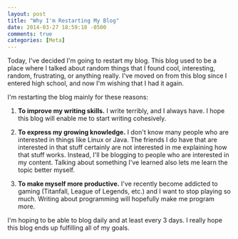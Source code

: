 ```yaml
---
layout: post
title: "Why I'm Restarting My Blog"
date: 2014-03-27 18:59:18 -0500
comments: true
categories: [Meta]
---
```


Today, I've decided I'm going to restart my blog. This blog used to be a place
where I talked about random things that I found cool, interesting, random,
frustrating, or anything really. I've moved on from this blog since I entered
high school, and now I'm wishing that I had it again.

I'm restarting the blog mainly for these reasons:

1. **To improve my writing skills.** I write terribly, and I always have. I
hope this blog will enable me to start writing cohesively.

2. **To express my growing knowledge.** I don't know many people who are
interested in things like Linux or Java. The friends I do have that are
interested in that stuff certainly are not interested in me explaining how that
stuff works. Instead, I'll be blogging to people who are interested in my
content. Talking about something I've learned also lets me learn the topic
better myself.

3. **To make myself more productive.** I've recently become addicted to gaming
(Titanfall, League of Legends, etc.) and I want to stop playing so much.
Writing about programming will hopefully make me program more.

I'm hoping to be able to blog daily and at least every 3 days. I really hope
this blog ends up fulfilling all of my goals.
